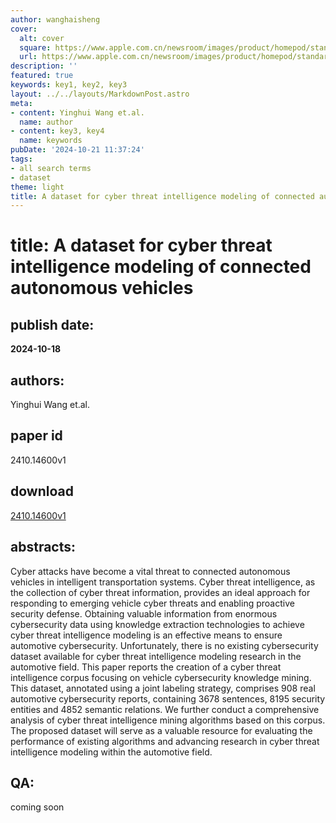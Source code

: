 ```yaml
---
author: wanghaisheng
cover:
  alt: cover
  square: https://www.apple.com.cn/newsroom/images/product/homepod/standard/Apple-HomePod-hero-230118_big.jpg.large_2x.jpg
  url: https://www.apple.com.cn/newsroom/images/product/homepod/standard/Apple-HomePod-hero-230118_big.jpg.large_2x.jpg
description: ''
featured: true
keywords: key1, key2, key3
layout: ../../layouts/MarkdownPost.astro
meta:
- content: Yinghui Wang et.al.
  name: author
- content: key3, key4
  name: keywords
pubDate: '2024-10-21 11:37:24'
tags:
- all search terms
- dataset
theme: light
title: A dataset for cyber threat intelligence modeling of connected autonomous vehicles
---
```


# title: A dataset for cyber threat intelligence modeling of connected autonomous vehicles 
## publish date: 
**2024-10-18** 
## authors: 
  Yinghui Wang et.al. 
## paper id
2410.14600v1
## download
[2410.14600v1](http://arxiv.org/abs/2410.14600v1)
## abstracts:
Cyber attacks have become a vital threat to connected autonomous vehicles in intelligent transportation systems. Cyber threat intelligence, as the collection of cyber threat information, provides an ideal approach for responding to emerging vehicle cyber threats and enabling proactive security defense. Obtaining valuable information from enormous cybersecurity data using knowledge extraction technologies to achieve cyber threat intelligence modeling is an effective means to ensure automotive cybersecurity. Unfortunately, there is no existing cybersecurity dataset available for cyber threat intelligence modeling research in the automotive field. This paper reports the creation of a cyber threat intelligence corpus focusing on vehicle cybersecurity knowledge mining. This dataset, annotated using a joint labeling strategy, comprises 908 real automotive cybersecurity reports, containing 3678 sentences, 8195 security entities and 4852 semantic relations. We further conduct a comprehensive analysis of cyber threat intelligence mining algorithms based on this corpus. The proposed dataset will serve as a valuable resource for evaluating the performance of existing algorithms and advancing research in cyber threat intelligence modeling within the automotive field.
## QA:
coming soon
